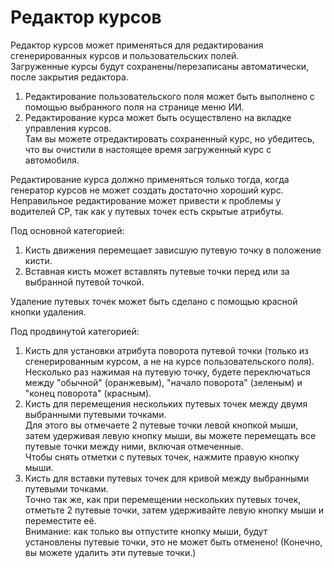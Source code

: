 # Редактор курсов
  
Редактор курсов может применяться для редактирования сгенерированных курсов и пользовательских полей.  
Загруженные курсы будут сохранены/перезаписаны автоматически, после закрытия редактора.  
  
1) Редактирование пользовательского поля может быть выполнено с помощью выбранного поля на странице меню ИИ.  
2) Редактирование курса может быть осуществлено на вкладке управления курсов.  
    Там вы можете отредактировать сохраненный курс, но убедитесь, что вы очистили в настоящее время загруженный курс с автомобиля.  
  
Редактирование курса должно применяться только тогда, когда генератор курсов не может создать достаточно хороший курс.  
Неправильное редактирование может привести к проблемы у водителей CP, так как у путевых точек есть скрытые атрибуты.  


  
Под основной категорией:  
1) Кисть движения перемещает зависшую путевую точку в положение кисти.  
2) Вставная кисть может вставлять путевые точки перед или за выбранной путевой точкой.  
  
Удаление путевых точек может быть сделано с помощью красной кнопки удаления.  


  
Под продвинутой категорией:  
1) Кисть для установки атрибута поворота путевой точки (только из сгенерированным курсом, а не на курсе пользовательского поля).  
Несколько раз нажимая на путевую точку, будете переключаться между "обычной" (оранжевым), "начало поворота" (зеленым) и "конец поворота" (красным).  
2) Кисть для перемещения нескольких путевых точек между двумя выбранными путевыми точками.  
Для этого вы отмечаете 2 путевые точки левой кнопкой мыши, затем удерживая левую кнопку мыши, вы можете перемещать все путевые точки между ними, включая отмеченные.  
Чтобы снять отметки с путевых точек, нажмите правую кнопку мыши.  
3) Кисть для вставки путевых точек для кривой между выбранными путевыми точками.  
Точно так же, как при перемещении нескольких путевых точек, отметьте 2 путевые точки, затем удерживайте левую кнопку мыши и переместите её.  
Внимание: как только вы отпустите кнопку мыши, будут установлены путевые точки, это не может быть отменено! (Конечно, вы можете удалить эти путевые точки.)  


